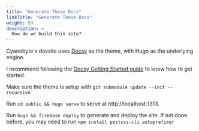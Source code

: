 ```yaml
---
title: "Generate These Docs"
linkTitle: "Generate These Docs"
weight: 99
description: >
  How do we build this site?
---
```


Cyanobyte's devsite uses [Docsy](https://www.docsy.dev/) as the theme, with Hugo as the underlying
engine.

I recommend following the [Docsy Getting Started guide](https://www.docsy.dev/docs/getting-started/) to know how to get started.

Make sure the theme is setup with `git submodule update --init --recursive`

Run `cd public && hugo serve` to serve at http://localhost:1313.

Run `hugo && firebase deploy` to generate and deploy the site.
  If not done before, you may need to run `npm install postcss-cli autoprefixer`
